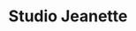 ---
layout: artisan
title: Studio Jeanette
description: >
  Studio Jeanette est un atelier de fleuristerie colorée proposant:
  - un rendez-vous mensuel avec des fleurs fraîches 100% françaises
  - une sélection de décorations en fleurs séchées disponibles en boutique et la possibilité d'en faire réaliser sur-mesure
  - des ateliers créatifs 
  - la scénographie florale de vos événements & lieux privés ou professionnels
profileImage: /images/artisans/studio-jeanette.jpg
socialLinks:
  - url: https://www.studiojeanette.fr/
    icon: tabler:world
  - url: https://www.facebook.com/studio.jeanette20
    icon: tabler:brand-facebook
  - url: https://www.instagram.com/studio.jeanette20/
    icon: tabler:brand-instagram
contact:
  - type: phone
    value: 07.45.13.32.13
  - type: email
    value: hellostudiojeanette@gmail.com
gallery:
  - /images/artisans/studio-jeanette/photo1.webp
  - /images/artisans/studio-jeanette/photo2.webp
  - /images/artisans/studio-jeanette/photo3.webp
categories:
  - décoration d'intérieur  
  - accessoire de mode
---